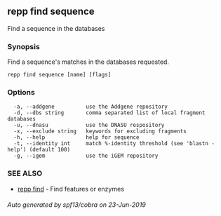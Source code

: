 ## repp find sequence

Find a sequence in the databases

### Synopsis

Find a sequence's matches in the databases requested.

```
repp find sequence [name] [flags]
```

### Options

```
  -a, --addgene          use the Addgene repository
  -d, --dbs string       comma separated list of local fragment databases
  -u, --dnasu            use the DNASU respository
  -x, --exclude string   keywords for excluding fragments
  -h, --help             help for sequence
  -t, --identity int     match %-identity threshold (see 'blastn -help') (default 100)
  -g, --igem             use the iGEM repository
```

### SEE ALSO

* [repp find](repp_find.md)	 - Find features or enzymes

###### Auto generated by spf13/cobra on 23-Jun-2019
